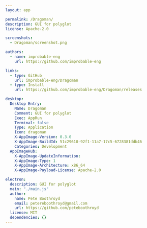```yaml
---
layout: app

permalink: /Dragoman/
description: GUI for polyglot
license: Apache-2.0

screenshots:
  - Dragoman/screenshot.png

authors:
  - name: improbable-eng
    url: https://github.com/improbable-eng

links:
  - type: GitHub
    url: improbable-eng/Dragoman
  - type: Install
    url: https://github.com/improbable-eng/Dragoman/releases

desktop:
  Desktop Entry:
    Name: Dragoman
    Comment: GUI for polyglot
    Exec: AppRun
    Terminal: false
    Type: Application
    Icon: dragoman
    X-AppImage-Version: 0.3.0
    X-AppImage-BuildId: 51c29610-92f1-11a7-17c5-6728381ddb46
    Categories: Development
  AppImageHub:
    X-AppImage-UpdateInformation: 
    X-AppImage-Type: 1
    X-AppImage-Architecture: x86_64
    X-AppImage-Payload-License: Apache-2.0

electron:
  description: GUI for polyglot
  main: "./main.js"
  author:
    name: Pete Boothroyd
    email: petereboothroyd@gmail.com
    url: https://github.com/peteboothroyd
  license: MIT
  dependencies: {}
---
```

